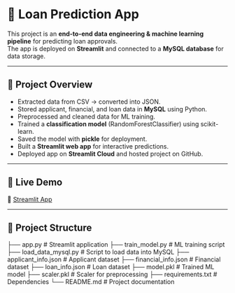 # 🏦 Loan Prediction App

This project is an **end-to-end data engineering & machine learning pipeline** for predicting loan approvals.  
The app is deployed on **Streamlit** and connected to a **MySQL database** for data storage.

---

## 📌 Project Overview
- Extracted data from CSV → converted into JSON.  
- Stored applicant, financial, and loan data in **MySQL** using Python.  
- Preprocessed and cleaned data for ML training.  
- Trained a **classification model** (RandomForestClassifier) using scikit-learn.  
- Saved the model with **pickle** for deployment.  
- Built a **Streamlit web app** for interactive predictions.  
- Deployed app on **Streamlit Cloud** and hosted project on GitHub.

---

## 🚀 Live Demo
🔗 [Streamlit App](https://miniprojectdataengineering-loan-pratik.streamlit.app/)  

---

## 📂 Project Structure
├── app.py # Streamlit application
├── train_model.py # ML training script
├── load_data_mysql.py # Script to load data into MySQL
├── applicant_info.json # Applicant dataset
├── financial_info.json # Financial dataset
├── loan_info.json # Loan dataset
├── model.pkl # Trained ML model
├── scaler.pkl # Scaler for preprocessing
├── requirements.txt # Dependencies
└── README.md # Project documentation
